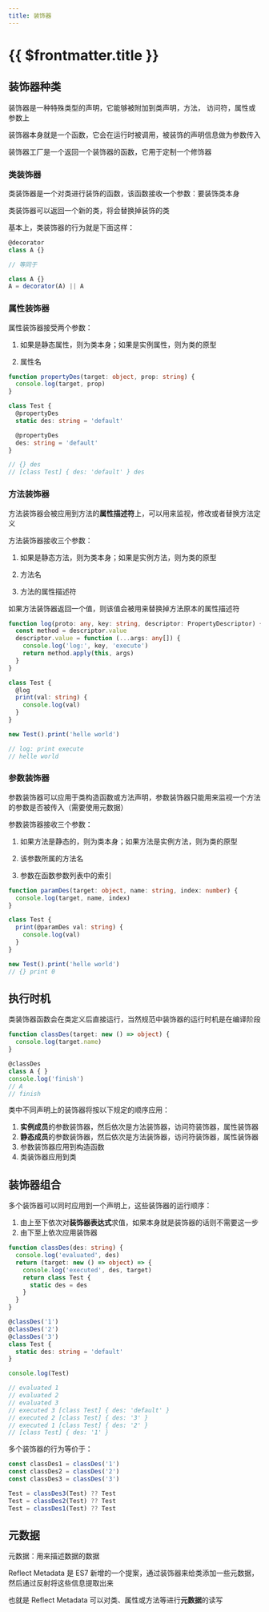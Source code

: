 ```yaml
---
title: 装饰器
---
```


# {{ $frontmatter.title }}

## 装饰器种类

装饰器是一种特殊类型的声明，它能够被附加到类声明，方法， 访问符，属性或参数上

装饰器本身就是一个函数，它会在运行时被调用，被装饰的声明信息做为参数传入

装饰器工厂是一个返回一个装饰器的函数，它用于定制一个修饰器

### 类装饰器

类装饰器是一个对类进行装饰的函数，该函数接收一个参数：要装饰类本身

类装饰器可以返回一个新的类，将会替换掉装饰的类

基本上，类装饰器的行为就是下面这样：

```javascript
@decorator
class A {}

// 等同于

class A {}
A = decorator(A) || A
```

### 属性装饰器

属性装饰器接受两个参数：

1. 如果是静态属性，则为类本身；如果是实例属性，则为类的原型

2. 属性名

```typescript
function propertyDes(target: object, prop: string) {
  console.log(target, prop)
}

class Test {
  @propertyDes
  static des: string = 'default'

  @propertyDes
  des: string = 'default'
}

// {} des
// [class Test] { des: 'default' } des
```

### 方法装饰器

方法装饰器会被应用到方法的**属性描述符**上，可以用来监视，修改或者替换方法定义

方法装饰器接收三个参数：

1. 如果是静态方法，则为类本身；如果是实例方法，则为类的原型

2. 方法名

3. 方法的属性描述符

如果方法装饰器返回一个值，则该值会被用来替换掉方法原本的属性描述符

```typescript
function log(proto: any, key: string, descriptor: PropertyDescriptor) {
  const method = descriptor.value
  descriptor.value = function (...args: any[]) {
    console.log('log:', key, 'execute')
    return method.apply(this, args)
  }
}

class Test {
  @log
  print(val: string) {
    console.log(val)
  }
}

new Test().print('helle world')

// log: print execute
// helle world
```

### 参数装饰器

参数装饰器可以应用于类构造函数或方法声明，参数装饰器只能用来监视一个方法的参数是否被传入（需要使用元数据）

参数装饰器接收三个参数：

1. 如果方法是静态的，则为类本身；如果方法是实例方法，则为类的原型

2. 该参数所属的方法名

3. 参数在函数参数列表中的索引

```typescript
function paramDes(target: object, name: string, index: number) {
  console.log(target, name, index)
}

class Test {
  print(@paramDes val: string) {
    console.log(val)
  }
}

new Test().print('helle world')
// {} print 0
```

## 执行时机

类装饰器函数会在类定义后直接运行，当然规范中装饰器的运行时机是在编译阶段

```typescript
function classDes(target: new () => object) {
  console.log(target.name)
}

@classDes
class A { }
console.log('finish')
// A
// finish
```

类中不同声明上的装饰器将按以下规定的顺序应用：

1. **实例成员**的参数装饰器，然后依次是方法装饰器，访问符装饰器，属性装饰器
2. **静态成员**的参数装饰器，然后依次是方法装饰器，访问符装饰器，属性装饰器
3. 参数装饰器应用到构造函数
4. 类装饰器应用到类

## 装饰器组合

多个装饰器可以同时应用到一个声明上，这些装饰器的运行顺序：

1. 由上至下依次对**装饰器表达式**求值，如果本身就是装饰器的话则不需要这一步
2. 由下至上依次应用装饰器

```typescript
function classDes(des: string) {
  console.log('evaluated', des)
  return (target: new () => object) => {
    console.log('executed', des, target)
    return class Test {
      static des = des
    }
  }
}

@classDes('1')
@classDes('2')
@classDes('3')
class Test {
  static des: string = 'default'
}

console.log(Test)

// evaluated 1
// evaluated 2
// evaluated 3
// executed 3 [class Test] { des: 'default' }
// executed 2 [class Test] { des: '3' }
// executed 1 [class Test] { des: '2' }
// [class Test] { des: '1' }
```

多个装饰器的行为等价于：

```javascript
const classDes1 = classDes('1')
const classDes2 = classDes('2')
const classDes3 = classDes('3')

Test = classDes3(Test) ?? Test
Test = classDes2(Test) ?? Test
Test = classDes1(Test) ?? Test
```

## 元数据

元数据：用来描述数据的数据

Reflect Metadata 是 ES7 新增的一个提案，通过装饰器来给类添加一些元数据，然后通过反射将这些信息提取出来

也就是 Reflect Metadata 可以对类、属性或方法等进行**元数据**的读写

